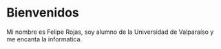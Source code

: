 # Bienvenidos

Mi nombre es Felipe Rojas, soy alumno de la Universidad de Valparaíso y me encanta la informatica.